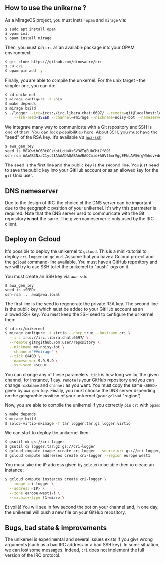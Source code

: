 ## How to use the unikernel?

As a MirageOS project, you must install `opam` and `mirage` via:
```sh
$ sudo apt install opam
$ opam init
$ opam install mirage
```

Then, you must _pin_ `cri` as an available package into your OPAM environment:
```sh
$ git clone https://github.com/dinosaure/cri
$ cd cri
$ opam pin add -y .
```

Finally, you are able to compile the unikernel. For the unix target - the
simpler one, you can do:
```sh
$ cd unikernel
$ mirage configure -t unix
$ make depends
$ mirage build
$ ./logger --irc=ircs://irc.libera.chat:6697/ --remote=git@localhost:log.git \
    --ssh-seed=$SEED --channel=#mirage --nickname=noisy-bot --nameserver=8.8.8.8
```

We integrate many way to communicate with a Git repository and SSH is one of
them. You can look possibilities [here][ocaml-git-examples]. About SSH, you
must have the "seed" of the RSA key. It's available via [`awa-ssh`][awa]:
```sh
$ awa_gen_key
seed is M0XGwihC6RtGCzYptLcHuO+SV38TqBUbCMiCf898
ssh-rsa AAAAB3NzaC1yc2EAAAADAQABAAABAQCmid+AGVt0mrVggEFkLAVS6rgWhhov+dw54Onm3L49BHYYPU4bz1Z4uIAmhGGvX/sfJ9KSYKr7PDncNi7EnvbeoGGBjNZM7GWKGji+jFZRwTWuamiJM/jL7NyRXb75bmOB1NT9NO42m0Z6BYnriOzm7dDl+3Hh3AqLpfwy2mg/6dlApcVgbGZTxpneY/vwMajtCikEXTyRmaXx0J2ceGCPt+i0R5MMGnEwPMmFsZF/J3juTp2dm/KG5eTcKOdXAs/WjwIv5W3vvDjwJUx5oxGugsUfgn+nHnX9EbqM4OeOlHwlG7l4Gp82PNRdhPFai1isFSDYFrXr7B5ZDnLWkXAx awa@awa.local
```

The seed is the first line and the public key is the second line. You just need
to save the public key into your GitHub account or as an allowed key for the
`git` Unix user.

## DNS nameserver

Due to the design of IRC, the choice of the DNS server can be important due to
the geographic position of your unikernel. It's why this parameter is required.
Note that the DNS server used to communicate with the Git repository **is not**
the same. The given nameserver is only used by the IRC client.

## Deploy on Gcloud

It's possible to deploy the unikernel to `gcloud`. This is a mini-tutorial to
deploy `cri-logger` on `gcloud`. Assume that you have a Gcloud project and the
`gcloud` command-line available. You must have a GitHub repository and we will
try to use SSH to let the unikernel to "push" logs on it.

You must create an SSH key via `awa-ssh`:
```sh
$ awa_gen_key
seed is <SEED>
ssh-rsa ... awa@awa.local
```

The first line is the seed to regenerate the private RSA key. The second line
is the public key which must be added to your GitHub account as an allowed SSH key.
You must keep the SSH seed to configure the unikernel then:
```sh
$ cd cri/unikernel
$ mirage configure -t virtio --dhcp true --hostname cri \
  --irc ircs://irc.libera.chat:6697/ \
  --remote git@github.com:user/repository \
  --nickname my-noisy-bot \
  --channel="##mirage" \
  --tick 86400 \
  --nameserver 9.9.9.9 \
  --ssh-seed <SEED>
```

You can change any of these parameters. `tick` is how long we log the given channel,
for instance, 1 day. `remote` is your GitHub repository and you can change
`nickname` and `channel` as you want. You must copy the same `<SEED>` given by
`awa_gen_key`. Finally, you must choose the DNS server depending on the geographic
position of your unikernel (your `gcloud` "region").

Now, you are able to compile the unikernel if you correctly `pin` `cri` with `opam`:
```sh
$ make depends
$ mirage build
$ solo5-virtio-mkimage -f tar logger.tar.gz logger.virtio
```

We can start to deploy the unikernel then:
```sh
$ gsutil mb gs://cri-logger
$ gsutil cp logger.tar.gz gs://cri-logger
$ gcloud compute images create cri-logger --source-uri gs://cri-logger/logger.tar.gz
$ gcloud compute addresses create cri-logger --region europe-west1
```

You must take the IP address given by `gcloud` to be able then to create an instance:
```sh
$ gcloud compute instances create cri-logger \
  --image cri-logger \
  --address <IP> \
  --zone europe-west1-b \
  --machine-type f1-micro \
```

Et voilà! You will see in few second the bot on your channel and, in one day, the
unikernel will push a new file on your GitHub repository.

## Bugs, bad state & improvements

The unikernel is experimental and several issues exists if you give wrong
arguments (such as a bad IRC address or a bad SSH key). In some situation, we
can lost some messages. Indeed, `cri` does not implement the full version of
the IRC protocol.

[ocaml-git-examples]: https://github.com/mirage/ocaml-git/tree/master/unikernel/empty-commit
[awa]: https://github.com/mirage/awa-ssh

